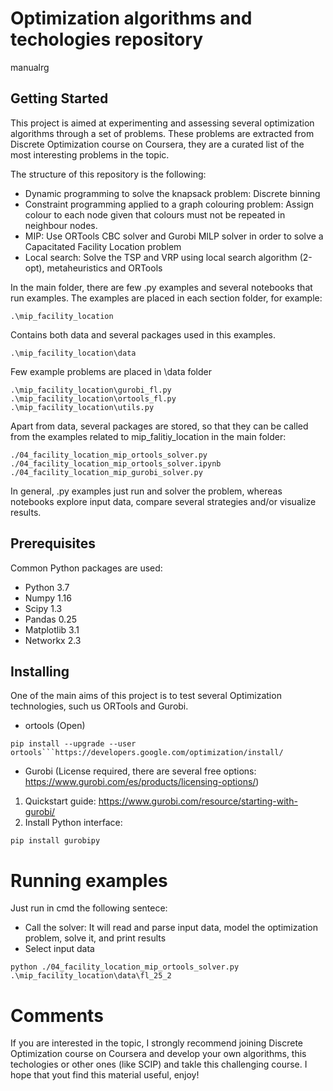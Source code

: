 # Optimization algorithms and techologies repository
manualrg

## Getting Started
This project is aimed at experimenting and assessing several optimization algorithms through a set of problems.
These problems are extracted from Discrete Optimization course on Coursera, they are a curated list of the most interesting problems in the topic.

The structure of this repository is the following:
* Dynamic programming to solve the knapsack problem: Discrete binning
* Constraint programming applied to a graph colouring problem: Assign colour to each node given that colours must not be repeated in neighbour nodes.
* MIP: Use ORTools CBC solver and Gurobi MILP solver in order to solve a Capacitated Facility Location problem
* Local search: Solve the TSP and VRP using local search algorithm (2-opt), metaheuristics and ORTools


In the main folder, there are few .py examples and several  notebooks that run examples.
The examples are placed in each section folder, for example:

```.\mip_facility_location```

Contains both data and several packages used in this examples.

```.\mip_facility_location\data```

Few example problems are placed in \data folder

```
.\mip_facility_location\gurobi_fl.py
.\mip_facility_location\ortools_fl.py
.\mip_facility_location\utils.py
```
Apart from data, several packages are stored, so that they can be called from the examples related to mip_falitiy_location in the main folder:

```
./04_facility_location_mip_ortools_solver.py
./04_facility_location_mip_ortools_solver.ipynb
./04_facility_location_mip_gurobi_solver.py
```

In general, .py examples just run and solver the problem, whereas notebooks explore input data, compare several strategies and/or visualize results.


## Prerequisites
Common Python packages are used:

* Python 3.7
* Numpy 1.16
* Scipy 1.3
* Pandas 0.25
* Matplotlib 3.1
* Networkx 2.3


## Installing
One of the main aims of this project is to test several Optimization technologies, such us ORTools and Gurobi.
* ortools (Open)
```
pip install --upgrade --user ortools```https://developers.google.com/optimization/install/
```
* Gurobi (License required, there are several free options: https://www.gurobi.com/es/products/licensing-options/)
1. Quickstart guide: https://www.gurobi.com/resource/starting-with-gurobi/
3. Install Python interface:
```
pip install gurobipy 
```

# Running examples
Just run in cmd the following sentece:
* Call the solver: It will read and parse input data, model the optimization problem, solve it, and print results
* Select input data
```
python ./04_facility_location_mip_ortools_solver.py .\mip_facility_location\data\fl_25_2
```

# Comments
If you are interested in the topic, I strongly recommend joining Discrete Optimization course on Coursera and develop your own algorithms, this techologies or other ones (like SCIP) and takle this challenging course.
I hope that yout find this material useful, enjoy!
